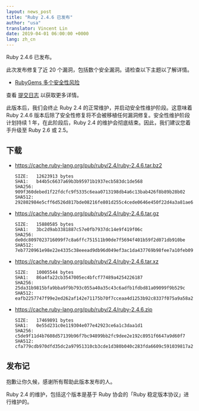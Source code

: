 ```yaml
---
layout: news_post
title: "Ruby 2.4.6 已发布"
author: "usa"
translator: Vincent Lin
date: 2019-04-01 06:00:00 +0000
lang: zh_cn
---
```


Ruby 2.4.6 已发布。

此次发布修复了近 20 个漏洞，包括数个安全漏洞。请检查以下主题以了解详情。

* [RubyGems 多个安全性风险](/en/news/2019/03/05/multiple-vulnerabilities-in-rubygems/)

查看 [提交日志](https://github.com/ruby/ruby/compare/v2_4_5...v2_4_6) 以获取更多详情。

此版本后，我们会终止 Ruby 2.4 的正常维护，并启动安全性维护阶段。这意味着 Ruby 2.4.6 版本后除了安全性修复将不会被移植任何漏洞修复。安全性维护阶段计划持续 1 年，在此阶段后，Ruby 2.4 的维护会彻底结束。因此，我们建议您着手升级至 Ruby 2.6 或 2.5。

## 下载

* <https://cache.ruby-lang.org/pub/ruby/2.4/ruby-2.4.6.tar.bz2>

      SIZE:   12623913 bytes
      SHA1:   b44b5c6637a69b3b95971b1937ecb583dc1de568
      SHA256: 909f360debed1f22fdcfc9f5335c6eaa0713198db4a6c13bab426f8b89b28b02
      SHA512: 292802984e5cff6d526d817bde08216fe801d255c4cede0646e450f22d4a3a81ae612ec5d193dcc2a888e3e98b2531af845b6b863a2952bcf3fb863f95368bcf

* <https://cache.ruby-lang.org/pub/ruby/2.4/ruby-2.4.6.tar.gz>

      SIZE:   15880585 bytes
      SHA1:   3bc2d9ab3381887c57e0fb7937dc14e9f419f06c
      SHA256: de0dc8097023716099f7c8a6ffc751511b90de7f5694f401b59f2d071db910be
      SHA512: 7eb7720961e98e22e4335c38eeead9db96d049ef3ac1da437769b98fee7a10feb092643ce75822a2fe3bd5fd94938417ab5c2de7c6056afe0abf6e4cf03ca282

* <https://cache.ruby-lang.org/pub/ruby/2.4/ruby-2.4.6.tar.xz>

      SIZE:   10005544 bytes
      SHA1:   86a4fa22cb3547005ec4bfcf77489a4254226187
      SHA256: 25da31b9815bfa9bba9f9b793c055a40a35c43c6adfb1fdbd81a09099f9b529c
      SHA512: eafb2257747f99e2ed262af142e71175b70f7cceaa4d1253b92c8337f075a9a58a2d93b029d75e11a9b124f112a8f0983273b2b30afc147b5cf71a8dbb5fa0ba

* <https://cache.ruby-lang.org/pub/ruby/2.4/ruby-2.4.6.zip>

      SIZE:   17469891 bytes
      SHA1:   0e55d231c0e119304e077e42923ce6a1c3daa1d1
      SHA256: c5de9f11d4b7608d57139b96f7bc94899bb2fc9dee2e192c8951f6647a9d60f7
      SHA512: cfa779cdb970dfd35dc2a97951310cb3cde1d380b040c283fda6609c591039817a2847ab7174f7a9ee7f7adbb610709b57914bb26e5c015a20d5fe880c569855

## 发布记

抱歉让你久候，感谢所有帮助此版本发布的人。

Ruby 2.4 的维护，包括这个版本是基于 Ruby 协会的「Ruby 稳定版本协议」进行维护的。
